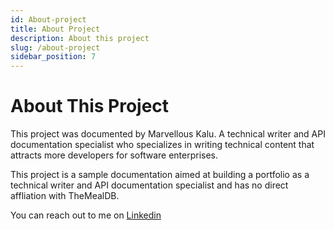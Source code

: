 ```yaml
---
id: About-project
title: About Project
description: About this project
slug: /about-project
sidebar_position: 7
---
```


# About This Project

This project was documented by Marvellous Kalu. A technical writer and API documentation specialist who specializes in writing technical content that attracts more developers for software enterprises.

This project is a sample documentation aimed at building a portfolio as a technical writer and API documentation specialist and has no direct affliation with TheMealDB.

You can reach out to me on [Linkedin](https://www.linkedin.com/in/marvellous-kalu/)
